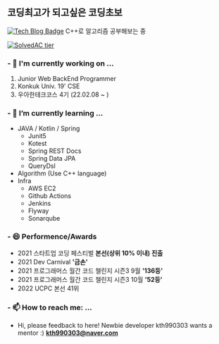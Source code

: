 ## 코딩최고가 되고싶은 코딩초보
 [![Tech Blog Badge](http://img.shields.io/badge/-Tech%20blog-black?style=flat-square&logo=github&link=https://kth990303.tistory.com)](https://kth990303.tistory.com)  C++로 알고리즘 공부해보는 중
 
 [![SolvedAC tier](http://mazassumnida.wtf/api/generate_badge?boj=kth990303)](https://solved.ac/profile/kth990303)
 
### - 🔭 I'm currently working on ...
   1. Junior Web BackEnd Programmer
   2. Konkuk Univ. 19' CSE
   3. 우아한테크코스 4기 (22.02.08 ~ )

### - 🌱 I’m currently learning ...
  - JAVA / Kotlin / Spring
    - Junit5
    - Kotest
    - Spring REST Docs
    - Spring Data JPA
    - QueryDsl
  - Algorithm (Use C++ language)
  - Infra
    - AWS EC2
    - Github Actions
    - Jenkins
    - Flyway
    - Sonarqube

### - 😄 Performence/Awards
  - 2021 스타트업 코딩 페스티벌 <strong>본선(상위 10% 이내) 진출</strong>
  - 2021 Dev Carnival <strong>'금손'</strong>
  - 2021 프로그래머스 월간 코드 챌린지 시즌3 9월 <strong>'136등'</strong>
  - 2021 프로그래머스 월간 코드 챌린지 시즌3 10월 <strong>'52등'</strong>
  - 2022 UCPC 본선 41위
  
### - 📫 How to reach me: ...
   - Hi, please feedback to here! Newbie developer kth990303 wants a mentor :)
  <strong>kth990303@naver.com</strong>

<!--
**kth990303/kth990303** is a ✨ _special_ ✨ repository because its `README.md` (this file) appears on your GitHub profile.

Here are some ideas to get you started:


- 👯 I’m looking to collaborate on ...
- 🤔 I’m looking for help with ...
- 💬 Ask me about ...

- 😄 Pronouns: ...
- ⚡ Fun fact: ...
-->
